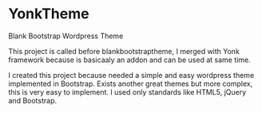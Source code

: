 # YonkTheme
Blank Bootstrap Wordpress Theme

This project is called before blankbootstraptheme, I merged with Yonk framework because is basicaaly an addon and can be used at same time.

I created this project because needed a simple and easy wordpress theme implemented in Bootstrap. Exists another great themes but more complex, this is very easy to implement. I used only standards like HTML5, jQuery and Bootstrap.
